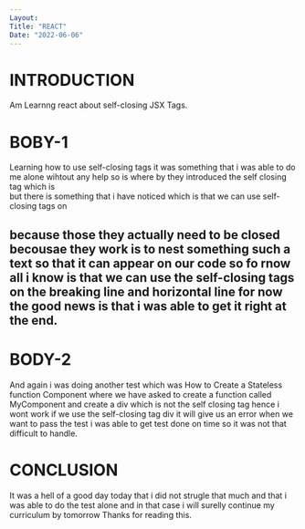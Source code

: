 ```yaml
---
Layout:
Title: "REACT"
Date: "2022-06-06"
---
```


# INTRODUCTION

Am Learnng react about self-closing JSX Tags.

# BOBY-1

Learning how to use self-closing tags it was something that i was able to do me alone wihtout any help so is where by they introduced the self closing tag which is <br/> but there is something that i have noticed which is that we can use self-closing tags on <h><h2> because those they actually need to be closed becousae they work is to nest something such a text so that it can appear on our code so fo rnow all i know is that we can use the self-closing tags on the breaking line and horizontal line for now the good news is that i was able to get it right at the end.

# BODY-2

And again i was doing another test which was How to Create a Stateless function Component where we have asked to create a function called MyComponent and create a div which is not the self closing tag hence i wont work if we use the self-closing tag div it will give us an error when we want to pass the test i was able to get test done on time so it was not that difficult to handle.

# CONCLUSION

It was a hell of a good day today that i did not strugle that much and that i was able to do the test alone and in that case i will surelly continue my curriculum by tomorrow Thanks for reading this.